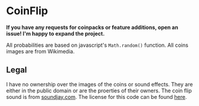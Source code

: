 CoinFlip
========

**If you have any requests for coinpacks or feature additions, open an issue! I'm happy to expand the project.**

All probabilities are based on javascript's `Math.random()` function.
All coins images are from Wikimedia.

Legal
-----
I have no ownership over the images of the coins or sound effects. They are either in the public domain or are the proerties of their owners. The coin flip sound is from [soundjay.com](http://soundjay.com/). The license for this code can be found [here](LICENSE.md).
